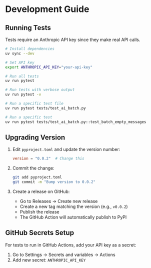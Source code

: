# Development Guide

## Running Tests

Tests require an Anthropic API key since they make real API calls.

```bash
# Install dependencies
uv sync --dev

# Set API key
export ANTHROPIC_API_KEY="your-api-key"

# Run all tests
uv run pytest

# Run tests with verbose output
uv run pytest -v

# Run a specific test file
uv run pytest tests/test_ai_batch.py

# Run a specific test
uv run pytest tests/test_ai_batch.py::test_batch_empty_messages
```

## Upgrading Version

1. Edit `pyproject.toml` and update the version number:
   ```toml
   version = "0.0.2"  # Change this
   ```

2. Commit the change:
   ```bash
   git add pyproject.toml
   git commit -m "Bump version to 0.0.2"
   ```

3. Create a release on GitHub:
   - Go to Releases → Create new release
   - Create a new tag matching the version (e.g., `v0.0.2`)
   - Publish the release
   - The GitHub Action will automatically publish to PyPI

## GitHub Secrets Setup

For tests to run in GitHub Actions, add your API key as a secret:
1. Go to Settings → Secrets and variables → Actions
2. Add new secret: `ANTHROPIC_API_KEY`